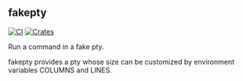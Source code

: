 ## fakepty

[![CI](https://github.com/sigoden/fakepty/actions/workflows/ci.yaml/badge.svg)](https://github.com/sigoden/fakepty/actions/workflows/ci.yaml)
[![Crates](https://img.shields.io/crates/v/fakepty.svg)](https://crates.io/crates/fakepty)


Run a command in a fake pty.

fakepty provides a pty whose size can be customized by environment variables COLUMNS and LINES.